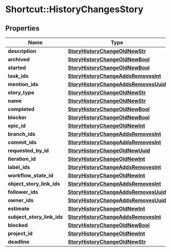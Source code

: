 # Shortcut::HistoryChangesStory

## Properties
Name | Type | Description | Notes
------------ | ------------- | ------------- | -------------
**description** | [**StoryHistoryChangeOldNewStr**](StoryHistoryChangeOldNewStr.md) |  | [optional] 
**archived** | [**StoryHistoryChangeOldNewBool**](StoryHistoryChangeOldNewBool.md) |  | [optional] 
**started** | [**StoryHistoryChangeOldNewBool**](StoryHistoryChangeOldNewBool.md) |  | [optional] 
**task_ids** | [**StoryHistoryChangeAddsRemovesInt**](StoryHistoryChangeAddsRemovesInt.md) |  | [optional] 
**mention_ids** | [**StoryHistoryChangeAddsRemovesUuid**](StoryHistoryChangeAddsRemovesUuid.md) |  | [optional] 
**story_type** | [**StoryHistoryChangeOldNewStr**](StoryHistoryChangeOldNewStr.md) |  | [optional] 
**name** | [**StoryHistoryChangeOldNewStr**](StoryHistoryChangeOldNewStr.md) |  | [optional] 
**completed** | [**StoryHistoryChangeOldNewBool**](StoryHistoryChangeOldNewBool.md) |  | [optional] 
**blocker** | [**StoryHistoryChangeOldNewBool**](StoryHistoryChangeOldNewBool.md) |  | [optional] 
**epic_id** | [**StoryHistoryChangeOldNewInt**](StoryHistoryChangeOldNewInt.md) |  | [optional] 
**branch_ids** | [**StoryHistoryChangeAddsRemovesInt**](StoryHistoryChangeAddsRemovesInt.md) |  | [optional] 
**commit_ids** | [**StoryHistoryChangeAddsRemovesInt**](StoryHistoryChangeAddsRemovesInt.md) |  | [optional] 
**requested_by_id** | [**StoryHistoryChangeOldNewUuid**](StoryHistoryChangeOldNewUuid.md) |  | [optional] 
**iteration_id** | [**StoryHistoryChangeOldNewInt**](StoryHistoryChangeOldNewInt.md) |  | [optional] 
**label_ids** | [**StoryHistoryChangeAddsRemovesInt**](StoryHistoryChangeAddsRemovesInt.md) |  | [optional] 
**workflow_state_id** | [**StoryHistoryChangeOldNewInt**](StoryHistoryChangeOldNewInt.md) |  | [optional] 
**object_story_link_ids** | [**StoryHistoryChangeAddsRemovesInt**](StoryHistoryChangeAddsRemovesInt.md) |  | [optional] 
**follower_ids** | [**StoryHistoryChangeAddsRemovesUuid**](StoryHistoryChangeAddsRemovesUuid.md) |  | [optional] 
**owner_ids** | [**StoryHistoryChangeAddsRemovesUuid**](StoryHistoryChangeAddsRemovesUuid.md) |  | [optional] 
**estimate** | [**StoryHistoryChangeOldNewInt**](StoryHistoryChangeOldNewInt.md) |  | [optional] 
**subject_story_link_ids** | [**StoryHistoryChangeAddsRemovesInt**](StoryHistoryChangeAddsRemovesInt.md) |  | [optional] 
**blocked** | [**StoryHistoryChangeOldNewBool**](StoryHistoryChangeOldNewBool.md) |  | [optional] 
**project_id** | [**StoryHistoryChangeOldNewInt**](StoryHistoryChangeOldNewInt.md) |  | [optional] 
**deadline** | [**StoryHistoryChangeOldNewStr**](StoryHistoryChangeOldNewStr.md) |  | [optional] 


